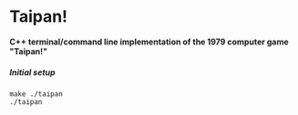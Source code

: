 # Taipan!
**C++ terminal/command line implementation of the 1979 computer game "Taipan!"**


##### Initial setup
```
make ./taipan
./taipan
```
